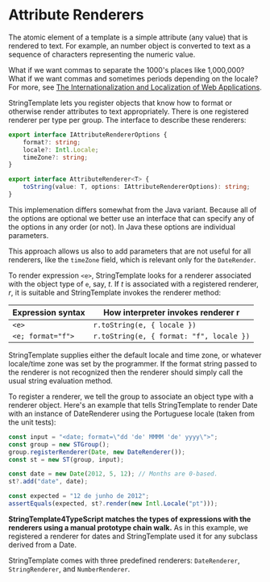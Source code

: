# Attribute Renderers

The atomic element of a template is a simple attribute (any value) that is rendered to text. For example, an number object is converted to text as a sequence of characters representing the numeric value. 

What if we want commas to separate the 1000's places like 1,000,000? What if we want commas and sometimes periods depending on the locale? For more, see [The Internationalization and Localization of Web Applications](https://www.cs.usfca.edu/~parrt/papers/i18n.pdf).

StringTemplate lets you register objects that know how to format or otherwise render attributes to text appropriately.
There is one registered renderer per type per group. The interface to describe these renderers:
 
```typescript
export interface IAttributeRendererOptions {
    format?: string;
    locale?: Intl.Locale;
    timeZone?: string;
}

export interface AttributeRenderer<T> {
    toString(value: T, options: IAttributeRendererOptions): string;
}

```

This implemenation differs somewhat from the Java variant. Because all of the options are optional we better use an interface that can specify any of the options in any order (or not). In Java these options are individual parameters. 

This approach allows us also to add parameters that are not useful for all renderers, like the `timeZone` field, which is relevant only for the `DateRender`.
 
To render expression `<e>`, StringTemplate looks for a renderer associated with the object type of `e`, say, *t*. 
If *t* is associated with a registered renderer, *r*, it is suitable and StringTemplate invokes the renderer method:
 
| Expression syntax | How interpreter invokes renderer r |
|-------------------|------------------------------------|
| `<e>`             | `r.toString(e, { locale })`      |
| `<e; format="f">` | `r.toString(e, { format: "f", locale })`       |

StringTemplate supplies either the default locale and time zone, or whatever locale/time zone was set by the programmer. If the format string passed to the renderer is not recognized then the renderer should simply call the usual string evaluation method.

To register a renderer, we tell the group to associate an object type with a renderer object. Here's an example that tells StringTemplate to render Date with an instance of DateRenderer using the Portuguese locale (taken from the unit tests):
 
```typescript
const input = "<date; format=\"dd 'de' MMMM 'de' yyyy\">";
const group = new STGroup();
group.registerRenderer(Date, new DateRenderer());
const st = new ST(group, input);

const date = new Date(2012, 5, 12); // Months are 0-based.
st?.add("date", date);

const expected = "12 de junho de 2012";
assertEquals(expected, st?.render(new Intl.Locale("pt")));
```

**StringTemplate4TypeScript matches the types of expressions with the renderers using a manual prototype chain walk.**
As in this example, we registered a renderer for dates and StringTemplate used it for any subclass derived from a Date. 

StringTemplate comes with three predefined renderers: `DateRenderer`, `StringRenderer`, and `NumberRenderer`.
